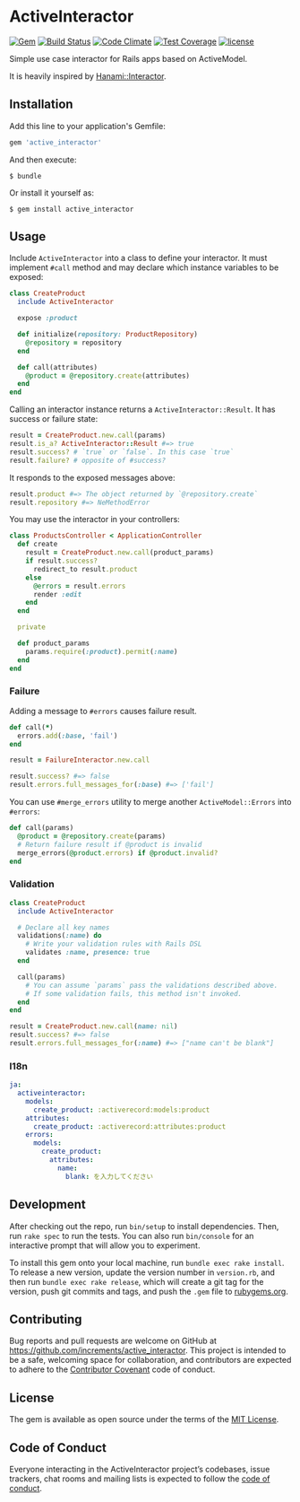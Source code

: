 # ActiveInteractor

[![Gem](https://img.shields.io/gem/v/active_interactor.svg)](https://rubygems.org/gems/active_interactor)
[![Build Status](https://travis-ci.org/increments/active_interactor.svg?branch=master)](https://travis-ci.org/increments/active_interactor)
[![Code Climate](https://codeclimate.com/github/increments/active_interactor/badges/gpa.svg)](https://codeclimate.com/github/increments/active_interactor)
[![Test Coverage](https://codeclimate.com/github/increments/active_interactor/badges/coverage.svg)](https://codeclimate.com/github/increments/active_interactor/coverage)
[![license](https://img.shields.io/github/license/increments/active_interactor.svg)](https://github.com/increments/active_interactor/blob/master/LICENSE)

Simple use case interactor for Rails apps based on ActiveModel.

It is heavily inspired by [Hanami::Interactor](http://hanamirb.org/guides/1.2/architecture/interactors/).

## Installation

Add this line to your application's Gemfile:

```ruby
gem 'active_interactor'
```

And then execute:

    $ bundle

Or install it yourself as:

    $ gem install active_interactor

## Usage

Include `ActiveInteractor` into a class to define your interactor. It must implement `#call` method
and may declare which instance variables to be exposed:

```rb
class CreateProduct
  include ActiveInteractor

  expose :product

  def initialize(repository: ProductRepository)
    @repository = repository
  end

  def call(attributes)
    @product = @repository.create(attributes)
  end
end
```

Calling an interactor instance returns a `ActiveInteractor::Result`. It has success or failure state:

```rb
result = CreateProduct.new.call(params)
result.is_a? ActiveInteractor::Result #=> true
result.success? # `true` or `false`. In this case `true`
result.failure? # opposite of #success?
```

It responds to the exposed messages above:

```rb
result.product #=> The object returned by `@repository.create`
result.repository #=> NeMethodError
```

You may use the interactor in your controllers:

```rb
class ProductsController < ApplicationController
  def create
    result = CreateProduct.new.call(product_params)
    if result.success?
      redirect_to result.product
    else
      @errors = result.errors
      render :edit
    end
  end

  private

  def product_params
    params.require(:product).permit(:name)
  end
end
```

### Failure

Adding a message to `#errors` causes failure result.

```rb
def call(*)
  errors.add(:base, 'fail')
end
```

```rb
result = FailureInteractor.new.call

result.success? #=> false
result.errors.full_messages_for(:base) #=> ['fail']
```

You can use `#merge_errors` utility to merge another `ActiveModel::Errors` into `#errors`:

```rb
def call(params)
  @product = @repository.create(params)
  # Return failure result if @product is invalid
  merge_errors(@product.errors) if @product.invalid?
end
```

### Validation

```rb
class CreateProduct
  include ActiveInteractor

  # Declare all key names
  validations(:name) do
    # Write your validation rules with Rails DSL    
    validates :name, presence: true
  end

  call(params)
    # You can assume `params` pass the validations described above.
    # If some validation fails, this method isn't invoked.
  end
end
```

```rb
result = CreateProduct.new.call(name: nil)
result.success? #=> false
result.errors.full_messages_for(:name) #=> ["name can't be blank"]
```

### I18n

```yaml
ja:
  activeinteractor:
    models:
      create_product: :activerecord:models:product
    attributes:
      create_product: :activerecord:attributes:product
    errors:
      models:
        create_product:
          attributes:
            name:
              blank: を入力してください
```

## Development

After checking out the repo, run `bin/setup` to install dependencies. Then, run `rake spec` to run the tests. You can also run `bin/console` for an interactive prompt that will allow you to experiment.

To install this gem onto your local machine, run `bundle exec rake install`. To release a new version, update the version number in `version.rb`, and then run `bundle exec rake release`, which will create a git tag for the version, push git commits and tags, and push the `.gem` file to [rubygems.org](https://rubygems.org).

## Contributing

Bug reports and pull requests are welcome on GitHub at https://github.com/increments/active_interactor. This project is intended to be a safe, welcoming space for collaboration, and contributors are expected to adhere to the [Contributor Covenant](http://contributor-covenant.org) code of conduct.

## License

The gem is available as open source under the terms of the [MIT License](https://opensource.org/licenses/MIT).

## Code of Conduct

Everyone interacting in the ActiveInteractor project’s codebases, issue trackers, chat rooms and mailing lists is expected to follow the [code of conduct](https://github.com/increments/active_interactor/blob/master/CODE_OF_CONDUCT.md).
